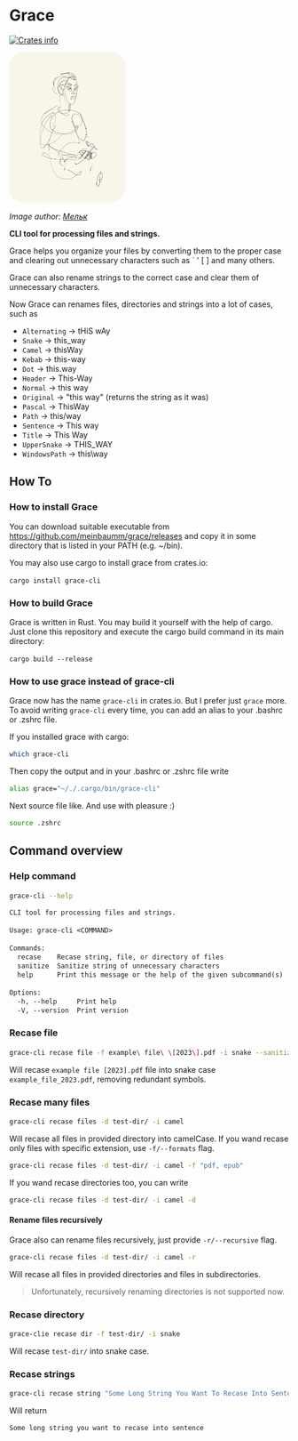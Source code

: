# Grace

[![Crates info](https://img.shields.io/crates/v/grace-cli.svg)](https://crates.io/crates/grace-cli)

<img src="misc/grace-logo.png" width="209" height="269" />  

_Image author: [Мельк](https://www.linkedin.com/in/katemillart/)_

**CLI tool for processing files and strings.**

Grace helps you organize your files by converting them to the proper case and clearing out unnecessary characters such as ` ' [ ] and many others.

Grace can also rename strings to the correct case and clear them of unnecessary characters.

Now Grace can renames files, directories and strings into a lot of cases, such as

- `Alternating` -> tHiS wAy
- `Snake` -> this_way
- `Camel` -> thisWay
- `Kebab` -> this-way
- `Dot` -> this.way
- `Header` -> This-Way
- `Normal` -> this way
- `Original` -> "this way" (returns the string as it was)
- `Pascal` -> ThisWay
- `Path` -> this/way
- `Sentence` -> This way
- `Title` -> This Way
- `UpperSnake` -> THIS_WAY
- `WindowsPath` -> this\way

## How To

### How to install Grace

You can download suitable executable from https://github.com/meinbaumm/grace/releases and copy it in some directory that is listed in your PATH (e.g. ~/bin).

You may also use cargo to install grace from crates.io:

`cargo install grace-cli`

### How to build Grace

Grace is written in Rust. You may build it yourself with the help of cargo. Just clone this repository and execute the cargo build command in its main directory:

`cargo build --release`

### How to use grace instead of grace-cli

Grace now has the name `grace-cli` in crates.io.
But I prefer just `grace` more.
To avoid writing `grace-cli` every time, you can add an alias to your .bashrc or .zshrc file.

If you installed grace with cargo:

```bash
which grace-cli
```

Then copy the output and in your .bashrc or .zshrc file write

```bash
alias grace="~/./.cargo/bin/grace-cli"
```

Next source file like. And use with pleasure :)

```bash
source .zshrc
```

## Command overview

### Help command

```bash
grace-cli --help
```

```
CLI tool for processing files and strings.

Usage: grace-cli <COMMAND>

Commands:
  recase    Recase string, file, or directory of files
  sanitize  Sanitize string of unnecessary characters
  help      Print this message or the help of the given subcommand(s)

Options:
  -h, --help     Print help
  -V, --version  Print version
```

### Recase file

```bash
grace-cli recase file -f example\ file\ \[2023\].pdf -i snake --sanitize
```

Will recase `example file [2023].pdf` file into snake case `example_file_2023.pdf`, removing redundant symbols.

### Recase many files

```bash
grace-cli recase files -d test-dir/ -i camel
```

Will recase all files in provided directory into camelCase. If you wand recase only files with specific extension, use `-f/--formats` flag.

```bash
grace-cli recase files -d test-dir/ -i camel -f "pdf, epub"
```

If you wand recase directories too, you can write

```bash
grace-cli recase files -d test-dir/ -i camel -d
```

#### Rename files recursively

Grace also can rename files recursively, just provide `-r/--recursive` flag.

```bash
grace-cli recase files -d test-dir/ -i camel -r
```

Will recase all files in provided directories and files in subdirectories.

> Unfortunately, recursively renaming directories is not supported now.

### Recase directory

```bash
grace-clie recase dir -f test-dir/ -i snake
```

Will recase `test-dir/` into snake case.

### Recase strings

```bash
grace-cli recase string "Some Long String You Want To Recase Into Sentence" -i sentence
```

Will return

```
Some long string you want to recase into sentence
```
